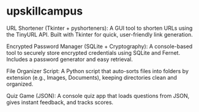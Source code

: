 # upskillcampus
URL Shortener (Tkinter + pyshorteners):
A GUI tool to shorten URLs using the TinyURL API. Built with Tkinter for quick, user-friendly link generation.

Encrypted Password Manager (SQLite + Cryptography):
A console-based tool to securely store encrypted credentials using SQLite and Fernet. Includes a password generator and easy retrieval.

File Organizer Script:
A Python script that auto-sorts files into folders by extension (e.g., Images, Documents), keeping directories clean and organized.

Quiz Game (JSON):
A console quiz app that loads questions from JSON, gives instant feedback, and tracks scores.

